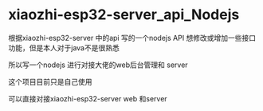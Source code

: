 # xiaozhi-esp32-server_api_Nodejs
根据xiaozhi-esp32-server 中的api 写的一个nodejs  API 
想修改或增加一些接口功能，但是本人对于java不是很熟悉

所以写一个nodejs 进行对接大佬的web后台管理和 server

这个项目目前只是自己使用

可以直接对接xiaozhi-esp32-server web 和server 
